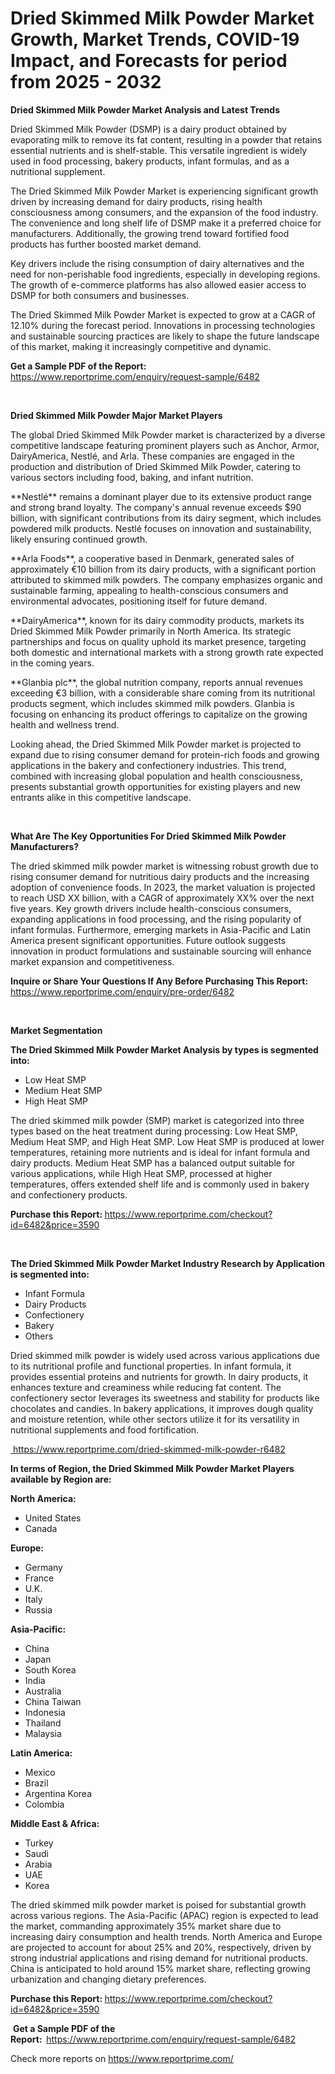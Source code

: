 <p><h1>Dried Skimmed Milk Powder Market Growth, Market Trends, COVID-19 Impact, and Forecasts for period from 2025 - 2032</h1></p><p><strong>Dried Skimmed Milk Powder Market Analysis and Latest Trends</strong></p>
<p><p>Dried Skimmed Milk Powder (DSMP) is a dairy product obtained by evaporating milk to remove its fat content, resulting in a powder that retains essential nutrients and is shelf-stable. This versatile ingredient is widely used in food processing, bakery products, infant formulas, and as a nutritional supplement.</p><p>The Dried Skimmed Milk Powder Market is experiencing significant growth driven by increasing demand for dairy products, rising health consciousness among consumers, and the expansion of the food industry. The convenience and long shelf life of DSMP make it a preferred choice for manufacturers. Additionally, the growing trend toward fortified food products has further boosted market demand.</p><p>Key drivers include the rising consumption of dairy alternatives and the need for non-perishable food ingredients, especially in developing regions. The growth of e-commerce platforms has also allowed easier access to DSMP for both consumers and businesses.</p><p>The Dried Skimmed Milk Powder Market is expected to grow at a CAGR of 12.10% during the forecast period. Innovations in processing technologies and sustainable sourcing practices are likely to shape the future landscape of this market, making it increasingly competitive and dynamic.</p></p>
<p><strong>Get a Sample PDF of the Report:&nbsp;</strong> <a href="https://www.reportprime.com/enquiry/request-sample/6482?utm_campaign=2747&utm_medium=2&utm_source=Github&utm_content=ia&utm_term=19032025&utm_id=dried-skimmed-milk-powder">https://www.reportprime.com/enquiry/request-sample/6482</a></p>
<p>&nbsp;</p>
<p><strong>Dried Skimmed Milk Powder Major Market Players</strong></p>
<p><p>The global Dried Skimmed Milk Powder market is characterized by a diverse competitive landscape featuring prominent players such as Anchor, Armor, DairyAmerica, Nestlé, and Arla. These companies are engaged in the production and distribution of Dried Skimmed Milk Powder, catering to various sectors including food, baking, and infant nutrition.</p><p>**Nestlé** remains a dominant player due to its extensive product range and strong brand loyalty. The company's annual revenue exceeds $90 billion, with significant contributions from its dairy segment, which includes powdered milk products. Nestlé focuses on innovation and sustainability, likely ensuring continued growth.</p><p>**Arla Foods**, a cooperative based in Denmark, generated sales of approximately €10 billion from its dairy products, with a significant portion attributed to skimmed milk powders. The company emphasizes organic and sustainable farming, appealing to health-conscious consumers and environmental advocates, positioning itself for future demand.</p><p>**DairyAmerica**, known for its dairy commodity products, markets its Dried Skimmed Milk Powder primarily in North America. Its strategic partnerships and focus on quality uphold its market presence, targeting both domestic and international markets with a strong growth rate expected in the coming years.</p><p>**Glanbia plc**, the global nutrition company, reports annual revenues exceeding €3 billion, with a considerable share coming from its nutritional products segment, which includes skimmed milk powders. Glanbia is focusing on enhancing its product offerings to capitalize on the growing health and wellness trend.</p><p>Looking ahead, the Dried Skimmed Milk Powder market is projected to expand due to rising consumer demand for protein-rich foods and growing applications in the bakery and confectionery industries. This trend, combined with increasing global population and health consciousness, presents substantial growth opportunities for existing players and new entrants alike in this competitive landscape.</p></p>
<p>&nbsp;</p>
<p><strong>What Are The Key Opportunities For Dried Skimmed Milk Powder Manufacturers?</strong></p>
<p><p>The dried skimmed milk powder market is witnessing robust growth due to rising consumer demand for nutritious dairy products and the increasing adoption of convenience foods. In 2023, the market valuation is projected to reach USD XX billion, with a CAGR of approximately XX% over the next five years. Key growth drivers include health-conscious consumers, expanding applications in food processing, and the rising popularity of infant formulas. Furthermore, emerging markets in Asia-Pacific and Latin America present significant opportunities. Future outlook suggests innovation in product formulations and sustainable sourcing will enhance market expansion and competitiveness.</p></p>
<p><strong>Inquire or Share Your Questions If Any Before Purchasing This Report:</strong> <a href="https://www.reportprime.com/enquiry/pre-order/6482?utm_campaign=2747&utm_medium=2&utm_source=Github&utm_content=ia&utm_term=19032025&utm_id=dried-skimmed-milk-powder">https://www.reportprime.com/enquiry/pre-order/6482</a></p>
<p>&nbsp;</p>
<p><strong>Market Segmentation</strong></p>
<p><strong>The Dried Skimmed Milk Powder Market Analysis by types is segmented into:</strong></p>
<p><ul><li>Low Heat SMP</li><li>Medium Heat SMP</li><li>High Heat SMP</li></ul></p>
<p><p>The dried skimmed milk powder (SMP) market is categorized into three types based on the heat treatment during processing: Low Heat SMP, Medium Heat SMP, and High Heat SMP. Low Heat SMP is produced at lower temperatures, retaining more nutrients and is ideal for infant formula and dairy products. Medium Heat SMP has a balanced output suitable for various applications, while High Heat SMP, processed at higher temperatures, offers extended shelf life and is commonly used in bakery and confectionery products.</p></p>
<p><strong>Purchase this Report:&nbsp;</strong><a href="https://www.reportprime.com/checkout?id=6482&price=3590&utm_campaign=2747&utm_medium=2&utm_source=Github&utm_content=ia&utm_term=19032025&utm_id=dried-skimmed-milk-powder">https://www.reportprime.com/checkout?id=6482&price=3590</a></p>
<p>&nbsp;</p>
<p><strong>The Dried Skimmed Milk Powder Market Industry Research by Application is segmented into:</strong></p>
<p><ul><li>Infant Formula</li><li>Dairy Products</li><li>Confectionery</li><li>Bakery</li><li>Others</li></ul></p>
<p><p>Dried skimmed milk powder is widely used across various applications due to its nutritional profile and functional properties. In infant formula, it provides essential proteins and nutrients for growth. In dairy products, it enhances texture and creaminess while reducing fat content. The confectionery sector leverages its sweetness and stability for products like chocolates and candies. In bakery applications, it improves dough quality and moisture retention, while other sectors utilize it for its versatility in nutritional supplements and food fortification.</p></p>
<p><a href="https://www.reportprime.com/dried-skimmed-milk-powder-r6482?utm_campaign=2747&utm_medium=2&utm_source=Github&utm_content=ia&utm_term=19032025&utm_id=dried-skimmed-milk-powder">&nbsp;https://www.reportprime.com/dried-skimmed-milk-powder-r6482</a></p>
<p><strong>In terms of Region, the Dried Skimmed Milk Powder Market Players available by Region are:</strong></p>
<p>
    <p> <strong> North America: </strong>
        <ul>
            <li>United States</li>
            <li>Canada</li>
        </ul>
        </p> 
    <p> <strong> Europe: </strong>
        <ul>
            <li>Germany</li>
            <li>France</li>
            <li>U.K.</li>
            <li>Italy</li>
            <li>Russia</li>
        </ul>
        </p> 
    <p> <strong> Asia-Pacific: </strong>
        <ul>
            <li>China</li>
            <li>Japan</li>
            <li>South Korea</li>
            <li>India</li>
            <li>Australia</li>
            <li>China Taiwan</li>
            <li>Indonesia</li>
            <li>Thailand</li>
            <li>Malaysia</li>
        </ul>
        </p> 
    <p> <strong> Latin America: </strong>
        <ul>
            <li>Mexico</li>
            <li>Brazil</li>
            <li>Argentina Korea</li>
            <li>Colombia</li>
        </ul>
        </p> 
    <p> <strong> Middle East & Africa: </strong>
        <ul>
            <li>Turkey</li>
            <li>Saudi</li>
            <li>Arabia</li>
            <li>UAE</li>
            <li>Korea</li>
        </ul>
    </p>
    </p>
<p><p>The dried skimmed milk powder market is poised for substantial growth across various regions. The Asia-Pacific (APAC) region is expected to lead the market, commanding approximately 35% market share due to increasing dairy consumption and health trends. North America and Europe are projected to account for about 25% and 20%, respectively, driven by strong industrial applications and rising demand for nutritional products. China is anticipated to hold around 15% market share, reflecting growing urbanization and changing dietary preferences.</p></p>
<p><strong>Purchase this Report: </strong><a href="https://www.reportprime.com/checkout?id=6482&price=3590&utm_campaign=2747&utm_medium=2&utm_source=Github&utm_content=ia&utm_term=19032025&utm_id=dried-skimmed-milk-powder">https://www.reportprime.com/checkout?id=6482&price=3590</a></p>
<p>&nbsp;<strong>Get a Sample PDF of the Report:&nbsp;&nbsp;</strong><a href="https://www.reportprime.com/enquiry/request-sample/6482?utm_campaign=2747&utm_medium=2&utm_source=Github&utm_content=ia&utm_term=19032025&utm_id=dried-skimmed-milk-powder">https://www.reportprime.com/enquiry/request-sample/6482</a></p>
<p><strong></strong></p>
<p>Check more reports on <a href="https://www.reportprime.com/?utm_campaign=2747&utm_medium=2&utm_source=Github&utm_content=ia&utm_term=19032025&utm_id=dried-skimmed-milk-powder">https://www.reportprime.com/</a></p>